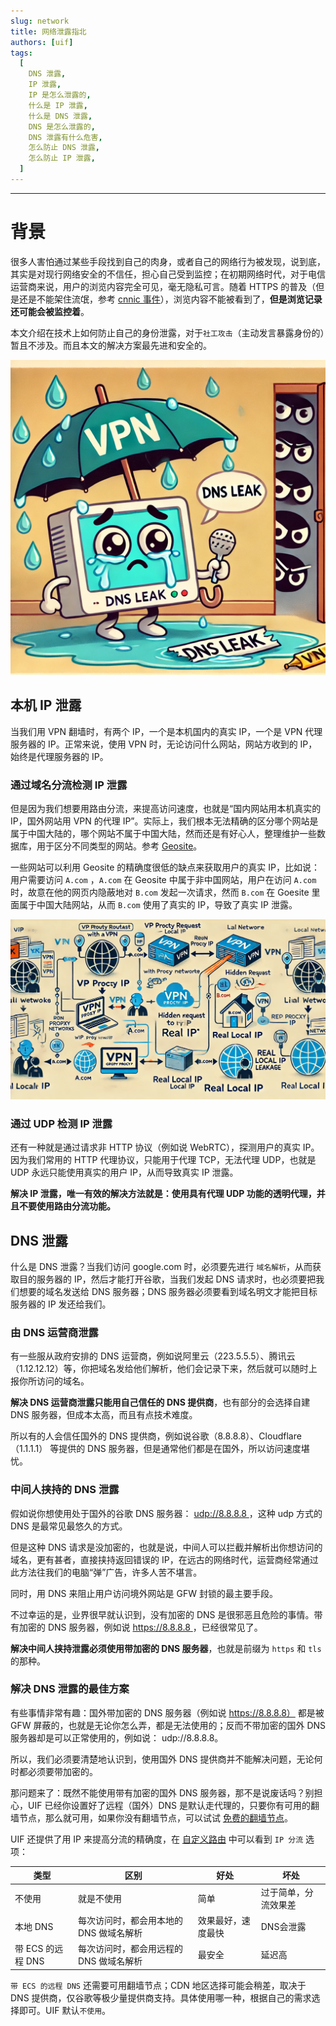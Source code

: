```yaml
---
slug: network
title: 网络泄露指北
authors: [uif]
tags:
  [
    DNS 泄露,
    IP 泄露,
    IP 是怎么泄露的,
    什么是 IP 泄露,
    什么是 DNS 泄露,
    DNS 是怎么泄露的,
    DNS 泄露有什么危害,
    怎么防止 DNS 泄露,
    怎么防止 IP 泄露,
  ]
---
```


---

# 背景

很多人害怕通过某些手段找到自己的肉身，或者自己的网络行为被发现，说到底，其实是对现行网络安全的不信任，担心自己受到监控；在初期网络时代，对于电信运营商来说，用户的浏览内容完全可见，毫无隐私可言。随着 HTTPS 的普及（但是还是不能架住流氓，参考 [cnnic 事件](https://pao-pao.net/article/403)），浏览内容不能被看到了，**但是浏览记录还可能会被监控着**。

本文介绍在技术上如何防止自己的身份泄露，对于`社工攻击`（主动发言暴露身份的）暂且不涉及。而且本文的解决方案最先进和安全的。

![dns leak](./1.webp "DNS 泄露")

## 本机 IP 泄露

当我们用 VPN 翻墙时，有两个 IP，一个是本机国内的真实 IP，一个是 VPN 代理服务器的 IP。正常来说，使用 VPN 时，无论访问什么网站，网站方收到的 IP，始终是代理服务器的 IP。

### 通过域名分流检测 IP 泄露

但是因为我们想要用路由分流，来提高访问速度，也就是“国内网站用本机真实的 IP，国外网站用 VPN 的代理 IP”。实际上，我们根本无法精确的区分哪个网站是属于中国大陆的，哪个网站不属于中国大陆，然而还是有好心人，整理维护一些数据库，用于区分不同类型的网站。参考 [Geosite](https://github.com/Loyalsoldier/v2ray-rules-dat)。

一些网站可以利用 Geosite 的精确度很低的缺点来获取用户的真实 IP，比如说：用户需要访问 `A.com` ，`A.com` 在 Geosite 中属于非中国网站，用户在访问 `A.com` 时，故意在他的网页内隐蔽地对 `B.com` 发起一次请求，然而 `B.com` 在 Goesite 里面属于中国大陆网站，从而 `B.com` 使用了真实的 IP，导致了真实 IP 泄露。

![IP leak](./2.webp "IP 泄露")

### 通过 UDP 检测 IP 泄露

还有一种就是通过请求非 HTTP 协议（例如说 WebRTC），探测用户的真实 IP。因为我们常用的 HTTP 代理协议，只能用于代理 TCP，无法代理 UDP，也就是 UDP 永远只能使用真实的用户 IP，从而导致真实 IP 泄露。

**解决 IP 泄露，唯一有效的解决方法就是：使用具有代理 UDP 功能的透明代理，并且不要使用路由分流功能。**


## DNS 泄露

什么是 DNS 泄露？当我们访问 google.com 时，必须要先进行 `域名解析`，从而获取目的服务器的 IP，然后才能打开谷歌，当我们发起 DNS 请求时，也必须要把我们想要的域名发送给 DNS 服务器；DNS 服务器必须要看到域名明文才能把目标服务器的 IP 发还给我们。

### 由 DNS 运营商泄露

有一些服从政府安排的 DNS 运营商，例如说阿里云（223.5.5.5）、腾讯云（1.12.12.12）等，你把域名发给他们解析，他们会记录下来，然后就可以随时上报你所访问的域名。

**解决 DNS 运营商泄露只能用自己信任的 DNS 提供商**，也有部分的会选择自建 DNS 服务器，但成本太高，而且有点技术难度。

所以有的人会信任国外的 DNS 提供商，例如说谷歌（8.8.8.8）、Cloudflare（1.1.1.1） 等提供的 DNS 服务器，但是通常他们都是在国外，所以访问速度堪忧。

### 中间人挟持的 DNS 泄露

假如说你想使用处于国外的谷歌 DNS 服务器： [udp://8.8.8.8 ](https://www.google.com) ，这种 udp 方式的 DNS 是最常见最悠久的方式。

但是这种 DNS 请求是没加密的，也就是说，中间人可以拦截并解析出你想访问的域名，更有甚者，直接挟持返回错误的 IP，在远古的网络时代，运营商经常通过此方法往我们的电脑“弹”广告，许多人苦不堪言。

同时，用 DNS 来阻止用户访问境外网站是 GFW 封锁的最主要手段。

不过幸运的是，业界很早就认识到，没有加密的 DNS 是很邪恶且危险的事情。带有加密的 DNS 服务器，例如说 [https://8.8.8.8 ](https://www.google.com)，已经很常见了。

**解决中间人挟持泄露必须使用带加密的 DNS 服务器**，也就是前缀为 `https` 和 `tls` 的那种。

### 解决 DNS 泄露的最佳方案

有些事情非常有趣：国外带加密的 DNS 服务器（例如说 https://8.8.8.8） 都是被 GFW 屏蔽的，也就是无论你怎么弄，都是无法使用的；反而不带加密的国外 DNS 服务器却是可以正常使用的，例如说： udp://8.8.8.8。

所以，我们必须要清楚地认识到，使用国外 DNS 提供商并不能解决问题，无论何时都必须要带加密的。

那问题来了：既然不能使用带有加密的国外 DNS 服务器，那不是说废话吗？别担心，UIF 已经你设置好了远程（国外）DNS 是默认走代理的，只要你有可用的翻墙节点，那么就可用，如果你没有翻墙节点，可以试试 [免费的翻墙节点](http://ui4freedom.org/UIF_help/blog/free_proxy_nodes)。

UIF 还提供了用 IP 来提高分流的精确度，在 [自定义路由](http://ui4freedom.org/#/route/my) 中可以看到 `IP 分流` 选项：

| 类型              | 区别                                    | 好处               | 坏处                 |
| ----------------- | --------------------------------------- | ------------------ | -------------------- |
| 不使用            | 就是不使用                              | 简单               | 过于简单，分流效果差 |
| 本地 DNS          | 每次访问时，都会用本地的 DNS 做域名解析 | 效果最好，速度最快 | DNS会泄露            |
| 带 ECS 的远程 DNS | 每次访问时，都会用远程的 DNS 做域名解析 | 最安全             | 延迟高               |

`带 ECS 的远程 DNS` 还需要可用翻墙节点；CDN 地区选择可能会稍差，取决于 DNS 提供商，仅谷歌等极少量提供商支持。具体使用哪一种，根据自己的需求选择即可。UIF 默认`不使用`。
